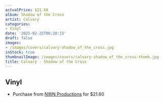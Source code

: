 ```yaml
---
actualPrice: $21.60
album: Shadow of the Cross
artist: Calvary
categories:
- Vinyl
date: '2025-02-25T06:20:15'
draft: false
images:
- /images/covers/calvary-shadow_of_the_cross.jpg
inStock: true
thumbnailImage: /images/covers/calvary-shadow_of_the_cross-thumb.jpg
title: Calvary - Shadow of the Cross
---
```


## Vinyl
* Purchase from [NWN Productions](http://shop.nwnprod.com/index.php?route=product/product&path=75&product_id=47499&sort=pd.name&order=ASC) for $21.60
